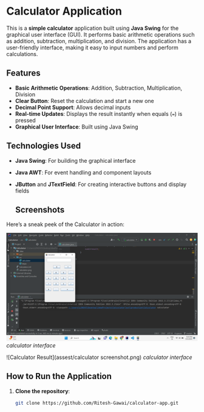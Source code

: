 # Calculator Application

This is a **simple calculator** application built using **Java Swing** for the graphical user interface (GUI). It performs basic arithmetic operations such as addition, subtraction, multiplication, and division. The application has a user-friendly interface, making it easy to input numbers and perform calculations.

## Features

- **Basic Arithmetic Operations**: Addition, Subtraction, Multiplication, Division
- **Clear Button**: Reset the calculation and start a new one
- **Decimal Point Support**: Allows decimal inputs
- **Real-time Updates**: Displays the result instantly when equals (`=`) is pressed
- **Graphical User Interface**: Built using Java Swing

## Technologies Used

- **Java Swing**: For building the graphical interface
- **Java AWT**: For event handling and component layouts
- **JButton** and **JTextField**: For creating interactive buttons and display fields


  ## Screenshots

Here’s a sneak peek of the Calculator in action:

![Calculator UI](assest/FullScreeshot.png)
*calculator interface*

![Calculator Result](assest/calculator screenshot.png)
*calculator interface*


## How to Run the Application

1. **Clone the repository**:
   ```bash
   git clone https://github.com/Ritesh-Gawai/calculator-app.git
